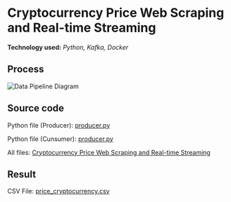 # Cryptocurrency Price Web Scraping and Real-time Streaming
**Technology used:** *Python, Kafka, Docker*

## Process
![Data Pipeline Diagram](https://github.com/saksit63/cryptocurrency-web-scrapping/blob/main/img/cryptocurrency.png)
## Source code
Python file (Producer): [producer.py](https://github.com/saksit63/cryptocurrency-web-scrapping/blob/main/producer.py)

Python file (Cunsumer): [producer.py](https://github.com/saksit63/cryptocurrency-web-scrapping/blob/main/consumer.py)

All files: [Cryptocurrency Price Web Scraping and Real-time Streaming](https://github.com/saksit63/cryptocurrency-web-scrapping)

## Result
CSV File: [price_cryptocurrency.csv](https://github.com/saksit63/cryptocurrency-web-scrapping/blob/main/data/price_cryptocurrency.csv)
